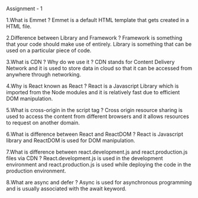 Assignment - 1

1.What is Emmet ?
Emmet is a default HTML template that gets created in a HTML file.

2.Difference between Library and Framework ?
Framework is something that your code should make use of entirely.
Library is something that can be used on a particular piece of code.

3.What is CDN ? Why do we use it ?
CDN stands for Content Delivery Network and it is used to store data in cloud so that it can be accessed from anywhere through networking.

4.Why is React known as React ?
React is a Javascript Library which is imported from the Node modules and it is relatively fast due to efficient DOM manipulation.

5.What is cross-origin in the script tag ?
Cross origin resource sharing is used to access the content from different browsers and it allows resources to request on another domain.

6.What is difference between React and ReactDOM ?
React is Javascript library and ReactDOM is used for DOM manipulation.

7.What is difference between react.development.js and react.production.js files via CDN ?
React.development.js is used in the development environment and react.production.js is used while deploying the code in the production environment.

8.What are async and defer ?
Async is used for asynchronous programming and is usually associated with the await keyword.